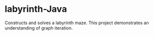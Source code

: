 # labyrinth-Java
Constructs and solves a labyrinth maze. This project demonstrates an understanding of graph iteration. 
